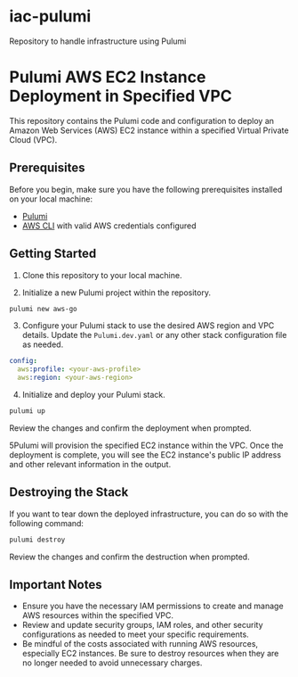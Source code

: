 # iac-pulumi
Repository to handle infrastructure using Pulumi

# Pulumi AWS EC2 Instance Deployment in Specified VPC

This repository contains the Pulumi code and configuration to deploy an Amazon Web Services (AWS) EC2 instance within a specified Virtual Private Cloud (VPC).

## Prerequisites

Before you begin, make sure you have the following prerequisites installed on your local machine:

- [Pulumi](https://www.pulumi.com/docs/get-started/install/)
- [AWS CLI](https://aws.amazon.com/cli/) with valid AWS credentials configured

## Getting Started

1. Clone this repository to your local machine.


2. Initialize a new Pulumi project within the repository.

```bash
pulumi new aws-go
```

3. Configure your Pulumi stack to use the desired AWS region and VPC details. Update the `Pulumi.dev.yaml` or any other stack configuration file as needed.

```yaml
config:
  aws:profile: <your-aws-profile>
  aws:region: <your-aws-region>
```


4. Initialize and deploy your Pulumi stack.

```bash
pulumi up
```

Review the changes and confirm the deployment when prompted.

5Pulumi will provision the specified EC2 instance within the VPC. Once the deployment is complete, you will see the EC2 instance's public IP address and other relevant information in the output.

## Destroying the Stack

If you want to tear down the deployed infrastructure, you can do so with the following command:

```bash
pulumi destroy
```

Review the changes and confirm the destruction when prompted.


## Important Notes

- Ensure you have the necessary IAM permissions to create and manage AWS resources within the specified VPC.
- Review and update security groups, IAM roles, and other security configurations as needed to meet your specific requirements.
- Be mindful of the costs associated with running AWS resources, especially EC2 instances. Be sure to destroy resources when they are no longer needed to avoid unnecessary charges.